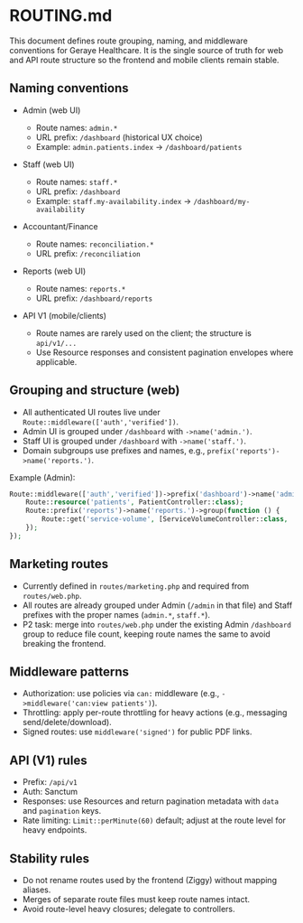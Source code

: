 # ROUTING.md

This document defines route grouping, naming, and middleware conventions for Geraye Healthcare. It is the single source of truth for web and API route structure so the frontend and mobile clients remain stable.

## Naming conventions

- Admin (web UI)
  - Route names: `admin.*`
  - URL prefix: `/dashboard` (historical UX choice)
  - Example: `admin.patients.index` -> `/dashboard/patients`

- Staff (web UI)
  - Route names: `staff.*`
  - URL prefix: `/dashboard`
  - Example: `staff.my-availability.index` -> `/dashboard/my-availability`

- Accountant/Finance
  - Route names: `reconciliation.*`
  - URL prefix: `/reconciliation`

- Reports (web UI)
  - Route names: `reports.*`
  - URL prefix: `/dashboard/reports`

- API V1 (mobile/clients)
  - Route names are rarely used on the client; the structure is `api/v1/...`
  - Use Resource responses and consistent pagination envelopes where applicable.

## Grouping and structure (web)

- All authenticated UI routes live under `Route::middleware(['auth','verified'])`.
- Admin UI is grouped under `/dashboard` with `->name('admin.')`.
- Staff UI is grouped under `/dashboard` with `->name('staff.')`.
- Domain subgroups use prefixes and names, e.g., `prefix('reports')->name('reports.')`.

Example (Admin):

```php
Route::middleware(['auth','verified'])->prefix('dashboard')->name('admin.')->group(function () {
    Route::resource('patients', PatientController::class);
    Route::prefix('reports')->name('reports.')->group(function () {
        Route::get('service-volume', [ServiceVolumeController::class, 'index'])->name('service-volume');
    });
});
```

## Marketing routes

- Currently defined in `routes/marketing.php` and required from `routes/web.php`.
- All routes are already grouped under Admin (`/admin` in that file) and Staff prefixes with the proper names (`admin.*`, `staff.*`).
- P2 task: merge into `routes/web.php` under the existing Admin `/dashboard` group to reduce file count, keeping route names the same to avoid breaking the frontend.

## Middleware patterns

- Authorization: use policies via `can:` middleware (e.g., `->middleware('can:view patients')`).
- Throttling: apply per-route throttling for heavy actions (e.g., messaging send/delete/download).
- Signed routes: use `middleware('signed')` for public PDF links.

## API (V1) rules

- Prefix: `/api/v1`
- Auth: Sanctum
- Responses: use Resources and return pagination metadata with `data` and `pagination` keys.
- Rate limiting: `Limit::perMinute(60)` default; adjust at the route level for heavy endpoints.

## Stability rules

- Do not rename routes used by the frontend (Ziggy) without mapping aliases.
- Merges of separate route files must keep route names intact.
- Avoid route-level heavy closures; delegate to controllers.

